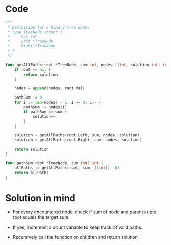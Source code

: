 Code
====

```go
/**
 * Definition for a binary tree node.
 * type TreeNode struct {
 *     Val int
 *     Left *TreeNode
 *     Right *TreeNode
 * }
 */

func getAllPaths(root *TreeNode, sum int, nodes []int, solution int) int {
	if root == nil {
		return solution
	}

	nodes = append(nodes, root.Val)

	pathSum := 0
	for i := len(nodes) - 1; i >= 0; i-- {
		pathSum += nodes[i]
		if pathSum == sum {
			solution++
		}
	}

	solution = getAllPaths(root.Left, sum, nodes, solution)
	solution = getAllPaths(root.Right, sum, nodes, solution)

	return solution
}

func pathSum(root *TreeNode, sum int) int {
	allPaths := getAllPaths(root, sum, []int{}, 0)
	return allPaths
}
```

Solution in mind
================

-	For every encountered node, check if sum of node and parents upto root equals the target sum.

-	If yes, increment a count variable to keep track of valid paths.

-	Recursively call the function on children and return solution.
